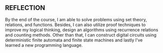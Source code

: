 ## REFLECTION
By the end of the course, I am able to solve problems using set theory, relations, and functions. Besides, I can also utilize proof techniques to improve my logical thinking, design an algorithms using recurrence relations and counting methods. Other than that, I can construct digital circuits using deterministic finite automata and finite state machines and lastly I've learned a new programming language.

